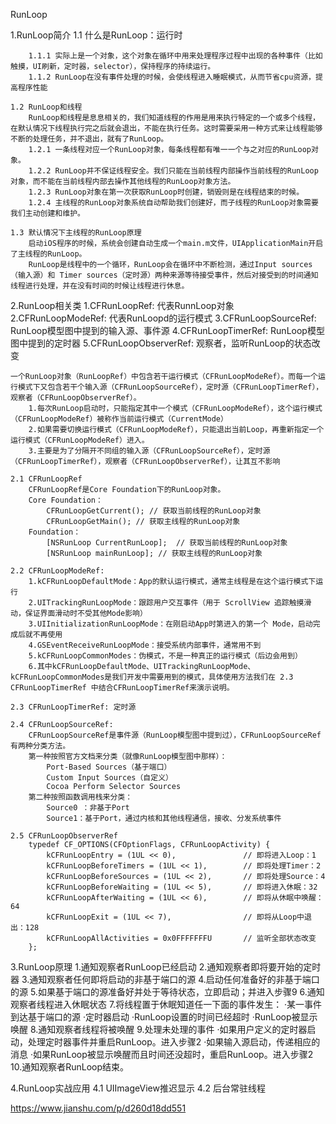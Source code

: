 RunLoop

1.RunLoop简介
	1.1 什么是RunLoop：运行时
		
		1.1.1 实际上是一个对象，这个对象在循环中用来处理程序过程中出现的各种事件（比如触摸，UI刷新，定时器，selector），保持程序的持续运行。
		1.1.2 RunLoop在没有事件处理的时候，会使线程进入睡眠模式，从而节省cpu资源，提高程序性能

	1.2 RunLoop和线程
		RunLoop和线程是息息相关的，我们知道线程的作用是用来执行特定的一个或多个线程，在默认情况下线程执行完之后就会退出，不能在执行任务。这时需要采用一种方式来让线程能够不断的处理任务，并不退出，就有了RunLoop。
		1.2.1 一条线程对应一个RunLoop对象，每条线程都有唯一一个与之对应的RunLoop对象。
		1.2.2 RunLoop并不保证线程安全。我们只能在当前线程内部操作当前线程的RunLoop对象，而不能在当前线程内部去操作其他线程的RunLoop对象方法。
		1.2.3 RunLoop对象在第一次获取RunLoop时创建，销毁则是在线程结束的时候。
		1.2.4 主线程的RunLoop对象系统自动帮助我们创建好，而子线程的RunLoop对象需要我们主动创建和维护。

	1.3 默认情况下主线程的RunLoop原理
		启动iOS程序的时候，系统会创建自动生成一个main.m文件，UIApplicationMain开启了主线程的RunLoop。
		RunLoop是线程中的一个循环，RunLoop会在循环中不断检测，通过Input sources（输入源）和 Timer sources（定时源）两种来源等待接受事件，然后对接受到的时间通知线程进行处理，并在没有时间的时候让线程进行休息。

2.RunLoop相关类
	1.CFRunLoopRef: 代表RunnLoop对象
	2.CFRunLoopModeRef: 代表RunLoopd的运行模式
	3.CFRunLoopSourceRef: RunLoop模型图中提到的输入源、事件源
	4.CFRunLoopTimerRef: RunLoop模型图中提到的定时器
	5.CFRunLoopObserverRef: 观察者，监听RunLoop的状态改变

	一个RunLoop对象（RunLoopRef）中包含若干运行模式（CFRunLoopModeRef）。而每一个运行模式下又包含若干个输入源（CFRunLoopSourceRef），定时源（CFRunLoopTimerRef），观察者（CFRunLoopObserverRef）。
		1.每次RunLoop启动时，只能指定其中一个模式（CFRunLoopModeRef），这个运行模式（CFRunLoopModeRef）被称作当前运行模式（CurrentMode）
		2.如果需要切换运行模式（CFRunLoopModeRef），只能退出当前Loop，再重新指定一个运行模式（CFRunLoopModeRef）进入。
		3.主要是为了分隔开不同组的输入源（CFRunLoopSourceRef），定时源（CFRunLoopTimerRef），观察者（CFRunLoopObserverRef），让其互不影响

	2.1 CFRunLoopRef
		CFRunLoopRef是Core Foundation下的RunLoop对象。
		Core Foundation：
			CFRunLoopGetCurrent(); // 获取当前线程的RunLoop对象
			CFRunLoopGetMain(); // 获取主线程的RunLoop对象
		Foundation：
			[NSRunLoop CurrentRunLoop];  // 获取当前线程的RunLoop对象
			[NSRunLoop mainRunLoop]; // 获取主线程的RunLoop对象

	2.2 CFRunLoopModeRef:
		1.kCFRunLoopDefaultMode：App的默认运行模式，通常主线程是在这个运行模式下运行
		2.UITrackingRunLoopMode：跟踪用户交互事件（用于 ScrollView 追踪触摸滑动，保证界面滑动时不受其他Mode影响）
		3.UIInitializationRunLoopMode：在刚启动App时第进入的第一个 Mode，启动完成后就不再使用
		4.GSEventReceiveRunLoopMode：接受系统内部事件，通常用不到
		5.kCFRunLoopCommonModes：伪模式，不是一种真正的运行模式（后边会用到）
		6.其中kCFRunLoopDefaultMode、UITrackingRunLoopMode、kCFRunLoopCommonModes是我们开发中需要用到的模式，具体使用方法我们在 2.3 CFRunLoopTimerRef 中结合CFRunLoopTimerRef来演示说明。

	2.3 CFRunLoopTimerRef: 定时源

	2.4 CFRunLoopSourceRef:
		CFRunLoopSourceRef是事件源（RunLoop模型图中提到过），CFRunLoopSourceRef有两种分类方法。
		第一种按照官方文档来分类（就像RunLoop模型图中那样）：
			Port-Based Sources（基于端口）
			Custom Input Sources（自定义）
			Cocoa Perform Selector Sources
		第二种按照函数调用栈来分类：
			Source0 ：非基于Port
			Source1：基于Port，通过内核和其他线程通信，接收、分发系统事件

	2.5 CFRunLoopObserverRef
		typedef CF_OPTIONS(CFOptionFlags, CFRunLoopActivity) {
    		kCFRunLoopEntry = (1UL << 0),               // 即将进入Loop：1
    		kCFRunLoopBeforeTimers = (1UL << 1),        // 即将处理Timer：2    
    		kCFRunLoopBeforeSources = (1UL << 2),       // 即将处理Source：4
    		kCFRunLoopBeforeWaiting = (1UL << 5),       // 即将进入休眠：32
    		kCFRunLoopAfterWaiting = (1UL << 6),        // 即将从休眠中唤醒：64
   			kCFRunLoopExit = (1UL << 7),                // 即将从Loop中退出：128
    		kCFRunLoopAllActivities = 0x0FFFFFFFU       // 监听全部状态改变  
		};


3.RunLoop原理
	1.通知观察者RunLoop已经启动
	2.通知观察者即将要开始的定时器
	3.通知观察者任何即将启动的非基于端口的源
	4.启动任何准备好的非基于端口的源
	5.如果基于端口的源准备好并处于等待状态，立即启动；并进入步骤9
	6.通知观察者线程进入休眠状态
	7.将线程置于休眠知道任一下面的事件发生：
		·某一事件到达基于端口的源
		·定时器启动
		·RunLoop设置的时间已经超时
		·RunLoop被显示唤醒
	8.通知观察者线程将被唤醒
	9.处理未处理的事件
		·如果用户定义的定时器启动，处理定时器事件并重启RunLoop。进入步骤2
		·如果输入源启动，传递相应的消息
		·如果RunLoop被显示唤醒而且时间还没超时，重启RunLoop。进入步骤2
	10.通知观察者RunLoop结束。

4.RunLoop实战应用
	4.1 UIImageView推迟显示
	4.2 后台常驻线程




https://www.jianshu.com/p/d260d18dd551